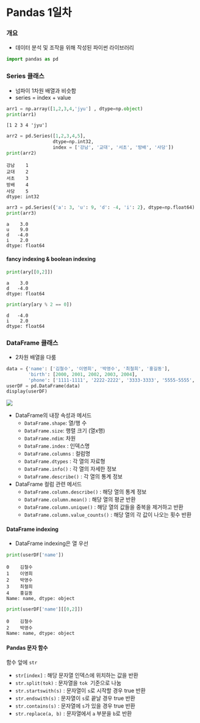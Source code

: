 # Pandas 1일차

### 개요

- 데이터 분석 및 조작을 위해 작성된 파이썬 라이브러리

```python
import pandas as pd
```

### Series 클래스

- 넘파이 1차원 배열과 비슷함
- series = index + value

```python
arr1 = np.array([1,2,3,4,'jyu'] , dtype=np.object)
print(arr1)
```

```
[1 2 3 4 'jyu']
```



```python
arr2 = pd.Series([1,2,3,4,5],
        		 dtype=np.int32,
        		 index = ['강남', '교대', '서초', '방배', '사당'])
print(arr2)
```

```
강남    1
교대    2
서초    3
방배    4
사당    5
dtype: int32
```



```python
arr3 = pd.Series({'a': 3, 'u': 9, 'd': -4, 'i': 2}, dtype=np.float64)
print(arr3)
```

```
a    3.0
u    9.0
d   -4.0
i    2.0
dtype: float64
```

#### fancy indexing & boolean indexing

```python
print(ary[[0,2]])
```

```
a    3.0
d   -4.0
dtype: float64
```



```python
print(ary[ary % 2 == 0])
```

```
d   -4.0
i    2.0
dtype: float64
```



### DataFrame 클래스

- 2차원 배열을 다룸

```python
data = {'name': ['김철수', '이영희', '박영수', '최철희', '홍길동'],
        'birth': [2000, 2001, 2002, 2003, 2004],
        'phone': ['1111-1111', '2222-2222', '3333-3333', '5555-5555', '7777-7777']}
userDF = pd.DataFrame(data)
display(userDF)
```

![](C:\Users\SAMSUNG\Desktop\TIL\Numpy_Pandas\pandas_img\dataframe.PNG)

- DataFrame의 내장 속성과 메서드 
  - `DataFrame.shape`: 열/행 수
  - `DataFrame.size`: 행렬 크기 (열x행)
  - `DataFrame.ndim`: 차원
  - `DataFrame.index` : 인덱스명
  - `DataFrame.columns` : 컬럼명
  - `DataFrame.dtypes` : 각 열의 자료형
  - `DataFrame.info()` : 각 열의 자세한 정보
  - `DataFrame.describe()` : 각 열의 통계 정보
- DataFrame 컬럼 관련 메서드 
  - `DataFrame.column.describe()` : 해당 열의 통계 정보
  - `DataFrame.column.mean()` : 해당 열의 평균 반환
  - `DataFrame.column.unique()` : 해당 열의 값들을 중복을 제거하고 반환
  - `DataFrame.column.value_counts()` : 해당 열의 각 값이 나오는 횟수 반환

#### DataFrame indexing

- DataFrame indexing은 열 우선

```python
print(userDF['name'])
```

```
0    김철수
1    이영희
2    박영수
3    최철희
4    홍길동
Name: name, dtype: object
```



```python
print(userDF['name'][[0,2]])
```

```
0    김철수
2    박영수
Name: name, dtype: object
```

#### Pandas 문자 함수

함수 앞에 `str`

- `str[index]` : 해당 문자열 인덱스에 위치하는 값을 반환
- `str.split(tok)` : 문자열을 `tok `기준으로 나눔
- `str.startswith(s)` : 문자열이 `s`로 시작할 경우 true 반환
- `str.endswith(s)` : 문자열이 `s`로 끝날 경우 true 반환
- `str.contains(s)` : 문자열에 `s`가 있을 경우 true 반환
- `str.replace(a, b)` : 문자열에서 `a` 부분을 `b`로 반환